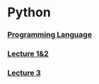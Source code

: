 # Python

### [Programming Language](https://github.com/kps990515/ProgrammingStudy/tree/master/Python/%EC%96%B8%EC%96%B4%EA%B8%B0%EC%B4%88)

### [Lecture 1&2](https://github.com/kps990515/ProgrammingStudy/tree/master/Python/Lecture%201%262)

### [Lecture 3](https://github.com/kps990515/ProgrammingStudy/tree/master/Python%26MachineLearning/Lecture%203)
